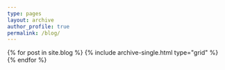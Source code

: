 ```yaml
---
type: pages
layout: archive
author_profile: true
permalink: /blog/
---
```


<div class="grid__wrapper">
  {% for post in site.blog %}
    {% include archive-single.html type="grid" %}
  {% endfor %}
</div>
